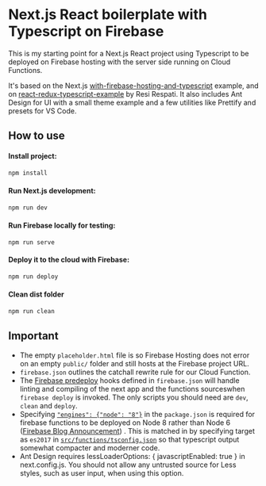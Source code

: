 # Next.js React boilerplate with Typescript on Firebase
This is my starting point for a Next.js React project using Typescript to be
deployed on Firebase hosting with the server side running on Cloud Functions.

It's based on the Next.js [with-firebase-hosting-and-typescript](https://github.com/zeit/next.js/tree/canary/examples/with-firebase-hosting-and-typescript)
example, and on [react-redux-typescript-example](https://github.com/resir014/react-redux-typescript-example)
by Resi Respati. It also includes Ant Design for UI with a small theme example and a few utilities
like Prettify and presets for VS Code.

## How to use

#### Install project:

```bash
npm install
```

#### Run Next.js development:

```bash
npm run dev
```

#### Run Firebase locally for testing:

```
npm run serve
```

#### Deploy it to the cloud with Firebase:

```bash
npm run deploy
```

#### Clean dist folder

```bash
npm run clean
```

## Important

* The empty `placeholder.html` file is so Firebase Hosting does not error on an empty `public/` folder and still hosts at the Firebase project URL.
* `firebase.json` outlines the catchall rewrite rule for our Cloud Function.
* The [Firebase predeploy](https://firebase.google.com/docs/cli/#predeploy_and_postdeploy_hooks) hooks defined in `firebase.json` will handle linting and compiling of the next app and the functions sourceswhen `firebase deploy` is invoked. The only scripts you should need are `dev`, `clean` and `deploy`.
* Specifying [`"engines": {"node": "8"}`](package.json#L5-L7) in the `package.json` is required for firebase functions
  to be deployed on Node 8 rather than Node 6
  ([Firebase Blog Announcement](https://firebase.googleblog.com/2018/08/cloud-functions-for-firebase-config-node-8-timeout-memory-region.html))
  . This is matched in by specifying target as `es2017` in [`src/functions/tsconfig.json`](src/functions/tsconfig) so that typescript output somewhat compacter and moderner code.
* Ant Design requires lessLoaderOptions: { javascriptEnabled: true } in next.config.js.
  You should not allow any untrusted source for Less styles, such as user input, when using
  this option.
